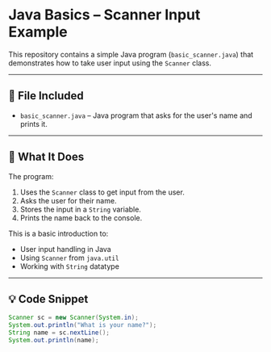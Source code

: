 # Java Basics – Scanner Input Example

This repository contains a simple Java program (`basic_scanner.java`) that demonstrates how to take user input using the `Scanner` class.

---

## 📄 File Included

- `basic_scanner.java` – Java program that asks for the user's name and prints it.

---

## 🧠 What It Does

The program:
1. Uses the `Scanner` class to get input from the user.
2. Asks the user for their name.
3. Stores the input in a `String` variable.
4. Prints the name back to the console.

This is a basic introduction to:
- User input handling in Java
- Using `Scanner` from `java.util`
- Working with `String` datatype

---

## 💡 Code Snippet

```java
Scanner sc = new Scanner(System.in);
System.out.println("What is your name?");
String name = sc.nextLine();
System.out.println(name);
